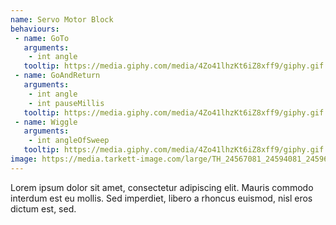 ```yaml
---
name: Servo Motor Block
behaviours:
 - name: GoTo
   arguments:
    - int angle
   tooltip: https://media.giphy.com/media/4Zo41lhzKt6iZ8xff9/giphy.gif
 - name: GoAndReturn
   arguments:
    - int angle
    - int pauseMillis
   tooltip: https://media.giphy.com/media/4Zo41lhzKt6iZ8xff9/giphy.gif
 - name: Wiggle
   arguments:
    - int angleOfSweep
   tooltip: https://media.giphy.com/media/4Zo41lhzKt6iZ8xff9/giphy.gif
image: https://media.tarkett-image.com/large/TH_24567081_24594081_24596081_24601081_24563081_24565081_24588081_001.jpg
---
```

Lorem ipsum dolor sit amet, consectetur adipiscing elit. Mauris commodo interdum est eu mollis. Sed imperdiet, libero a rhoncus euismod, nisl eros dictum est, sed.
